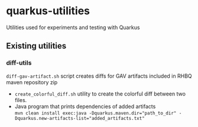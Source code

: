 # quarkus-utilities
Utilities used for experiments and testing with Quarkus

## Existing utilities

### diff-utils

`diff-gav-artifact.sh` script creates diffs for GAV artifacts included in RHBQ maven repository zip

- `create_colorful_diff.sh` utility to create  the colorful diff between two files.
- Java program that prints dependencies of added artifacts \
`mvn clean install exec:java -Dquarkus.maven.dir="path_to_dir" -Dquarkus.new-artifacts-list="added_artifacts.txt"`
